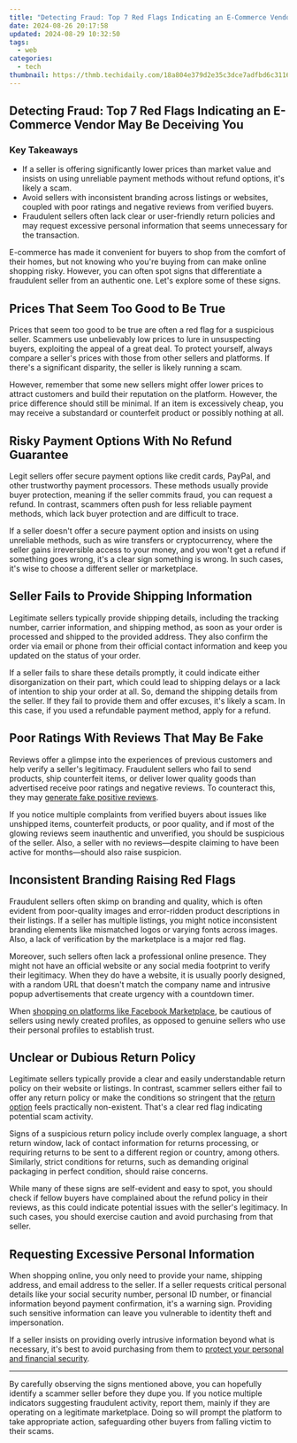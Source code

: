 ```yaml
---
title: "Detecting Fraud: Top 7 Red Flags Indicating an E-Commerce Vendor May Be Deceiving You"
date: 2024-08-26 20:17:58
updated: 2024-08-29 10:32:50
tags:
  - web
categories:
  - tech
thumbnail: https://thmb.techidaily.com/18a804e379d2e35c3dce7adfbd6c31163356bdf9fa867d443daa8eb75630573f.jpg
---
```


## Detecting Fraud: Top 7 Red Flags Indicating an E-Commerce Vendor May Be Deceiving You

### Key Takeaways

* If a seller is offering significantly lower prices than market value and insists on using unreliable payment methods without refund options, it's likely a scam.
* Avoid sellers with inconsistent branding across listings or websites, coupled with poor ratings and negative reviews from verified buyers.
* Fraudulent sellers often lack clear or user-friendly return policies and may request excessive personal information that seems unnecessary for the transaction.

 E-commerce has made it convenient for buyers to shop from the comfort of their homes, but not knowing who you're buying from can make online shopping risky. However, you can often spot signs that differentiate a fraudulent seller from an authentic one. Let's explore some of these signs.

##  Prices That Seem Too Good to Be True

 Prices that seem too good to be true are often a red flag for a suspicious seller. Scammers use unbelievably low prices to lure in unsuspecting buyers, exploiting the appeal of a great deal. To protect yourself, always compare a seller's prices with those from other sellers and platforms. If there's a significant disparity, the seller is likely running a scam.

 However, remember that some new sellers might offer lower prices to attract customers and build their reputation on the platform. However, the price difference should still be minimal. If an item is excessively cheap, you may receive a substandard or counterfeit product or possibly nothing at all.

##  Risky Payment Options With No Refund Guarantee

 Legit sellers offer secure payment options like credit cards, PayPal, and other trustworthy payment processors. These methods usually provide buyer protection, meaning if the seller commits fraud, you can request a refund. In contrast, scammers often push for less reliable payment methods, which lack buyer protection and are difficult to trace.

 If a seller doesn't offer a secure payment option and insists on using unreliable methods, such as wire transfers or cryptocurrency, where the seller gains irreversible access to your money, and you won't get a refund if something goes wrong, it's a clear sign something is wrong. In such cases, it's wise to choose a different seller or marketplace.

##  Seller Fails to Provide Shipping Information

 Legitimate sellers typically provide shipping details, including the tracking number, carrier information, and shipping method, as soon as your order is processed and shipped to the provided address. They also confirm the order via email or phone from their official contact information and keep you updated on the status of your order.

 If a seller fails to share these details promptly, it could indicate either disorganization on their part, which could lead to shipping delays or a lack of intention to ship your order at all. So, demand the shipping details from the seller. If they fail to provide them and offer excuses, it's likely a scam. In this case, if you used a refundable payment method, apply for a refund.

##  Poor Ratings With Reviews That May Be Fake

 Reviews offer a glimpse into the experiences of previous customers and help verify a seller's legitimacy. Fraudulent sellers who fail to send products, ship counterfeit items, or deliver lower quality goods than advertised receive poor ratings and negative reviews. To counteract this, they may [generate fake positive reviews](https://screen-capture.techidaily.com/updated-master-obs-on-macos-download-setup-and-get-to-work-for-2024/).

 If you notice multiple complaints from verified buyers about issues like unshipped items, counterfeit products, or poor quality, and if most of the glowing reviews seem inauthentic and unverified, you should be suspicious of the seller. Also, a seller with no reviews—despite claiming to have been active for months—should also raise suspicion.

##  Inconsistent Branding Raising Red Flags

 Fraudulent sellers often skimp on branding and quality, which is often evident from poor-quality images and error-ridden product descriptions in their listings. If a seller has multiple listings, you might notice inconsistent branding elements like mismatched logos or varying fonts across images. Also, a lack of verification by the marketplace is a major red flag.

 Moreover, such sellers often lack a professional online presence. They might not have an official website or any social media footprint to verify their legitimacy. When they do have a website, it is usually poorly designed, with a random URL that doesn't match the company name and intrusive popup advertisements that create urgency with a countdown timer.

 When [shopping on platforms like Facebook Marketplace](https://fox-access.techidaily.com/updated-transform-overload-into-order-with-skillful-tiktok-saves-edits-for-2024/), be cautious of sellers using newly created profiles, as opposed to genuine sellers who use their personal profiles to establish trust.

##  Unclear or Dubious Return Policy

 Legitimate sellers typically provide a clear and easily understandable return policy on their website or listings. In contrast, scammer sellers either fail to offer any return policy or make the conditions so stringent that the [return option](https://screen-capture.techidaily.com/in-2024-green-thumbs-up-the-best-farming-titles-for-group-playtime/) feels practically non-existent. That's a clear red flag indicating potential scam activity.

 Signs of a suspicious return policy include overly complex language, a short return window, lack of contact information for returns processing, or requiring returns to be sent to a different region or country, among others. Similarly, strict conditions for returns, such as demanding original packaging in perfect condition, should raise concerns.

 While many of these signs are self-evident and easy to spot, you should check if fellow buyers have complained about the refund policy in their reviews, as this could indicate potential issues with the seller's legitimacy. In such cases, you should exercise caution and avoid purchasing from that seller.

##  Requesting Excessive Personal Information

 When shopping online, you only need to provide your name, shipping address, and email address to the seller. If a seller requests critical personal details like your social security number, personal ID number, or financial information beyond payment confirmation, it's a warning sign. Providing such sensitive information can leave you vulnerable to identity theft and impersonation.

 If a seller insists on providing overly intrusive information beyond what is necessary, it's best to avoid purchasing from them to [protect your personal and financial security](https://easy-unlock-android.techidaily.com/how-to-fix-oem-unlock-missing-on-oppo-f23-5g-by-drfone-android/).

---

 By carefully observing the signs mentioned above, you can hopefully identify a scammer seller before they dupe you. If you notice multiple indicators suggesting fraudulent activity, report them, mainly if they are operating on a legitimate marketplace. Doing so will prompt the platform to take appropriate action, safeguarding other buyers from falling victim to their scams.

<ins class="adsbygoogle"
     style="display:block"
     data-ad-format="autorelaxed"
     data-ad-client="ca-pub-7571918770474297"
     data-ad-slot="1223367746"></ins>



<ins class="adsbygoogle"
     style="display:block"
     data-ad-client="ca-pub-7571918770474297"
     data-ad-slot="8358498916"
     data-ad-format="auto"
     data-full-width-responsive="true"></ins>
